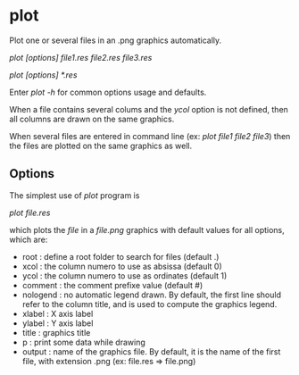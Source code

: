 # plot

Plot one or several files in an .png graphics automatically.

_plot [options] file1.res file2.res file3.res_

_plot [options] *.res_

Enter _plot -h_ for common options usage and defaults.

When a file contains several colums and the _ycol_ option is not defined, then all columns are drawn on the same graphics.

When several files are entered in command line (ex: _plot file1 file2 file3_) then the files are plotted on the same graphics as well.

## Options

The simplest use of _plot_ program is

_plot file.res_

which plots the _file_ in a _file.png_ graphics with default values for all options, which are:

* root : define a root folder to search for files (default .)
* xcol : the column numero to use as absissa (default 0)
* ycol : the column numero to use as ordinates (default 1)
* comment : the comment prefixe value (default #)
* nologend : no automatic legend drawn. By default, the first line should refer to the column title, and is used to compute the graphics legend.
* xlabel : X axis label
* ylabel : Y axis label
* title : graphics title
* p : print some data while drawing
* output : name of the graphics file. By default, it is the name of the first file, with extension .png (ex: file.res => file.png)
